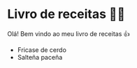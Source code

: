 # Livro de receitas :man_cook:

Olá! Bem vindo ao meu livro de receitas :+1:

- Fricase de cerdo
- Salteña paceña





